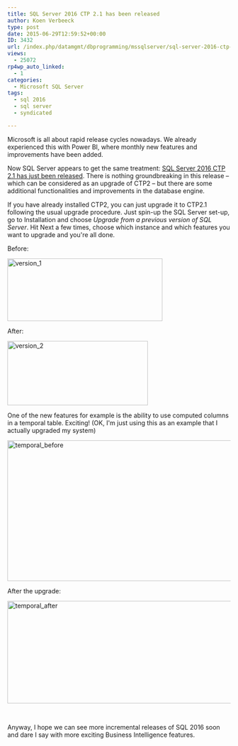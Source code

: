 ```yaml
---
title: SQL Server 2016 CTP 2.1 has been released
author: Koen Verbeeck
type: post
date: 2015-06-29T12:59:52+00:00
ID: 3432
url: /index.php/datamgmt/dbprogramming/mssqlserver/sql-server-2016-ctp-2-1-has-been-released/
views:
  - 25072
rp4wp_auto_linked:
  - 1
categories:
  - Microsoft SQL Server
tags:
  - sql 2016
  - sql server
  - syndicated

---
```

Microsoft is all about rapid release cycles nowadays. We already experienced this with Power BI, where monthly new features and improvements have been added.
  
Now SQL Server appears to get the same treatment: [SQL Server 2016 CTP 2.1 has just been released][1]. There is nothing groundbreaking in this release &#8211; which can be considered as an upgrade of CTP2 &#8211; but there are some additional functionalities and improvements in the database engine.

If you have already installed CTP2, you can just upgrade it to CTP2.1 following the usual upgrade procedure. Just spin-up the SQL Server set-up, go to Installation and choose _Upgrade from a previous version of SQL Server_. Hit Next a few times, choose which instance and which features you want to upgrade and you're all done.

Before:

[<img class="alignnone size-full wp-image-3433" src="/wp-content/uploads/2015/06/version_1.png" alt="version_1" width="350" height="141" srcset="/wp-content/uploads/2015/06/version_1.png 350w, /wp-content/uploads/2015/06/version_1-300x120.png 300w" sizes="(max-width: 350px) 100vw, 350px" />][2]

After:

[<img class="alignnone size-full wp-image-3434" src="/wp-content/uploads/2015/06/version_2.png" alt="version_2" width="317" height="145" srcset="/wp-content/uploads/2015/06/version_2.png 317w, /wp-content/uploads/2015/06/version_2-300x137.png 300w" sizes="(max-width: 317px) 100vw, 317px" />][3]

One of the new features for example is the ability to use computed columns in a temporal table. Exciting! (OK, I'm just using this as an example that I actually upgraded my system)

[<img class="alignnone size-full wp-image-3437" src="/wp-content/uploads/2015/06/temporal_before.png" alt="temporal_before" width="973" height="317" srcset="/wp-content/uploads/2015/06/temporal_before.png 973w, /wp-content/uploads/2015/06/temporal_before-300x97.png 300w" sizes="(max-width: 973px) 100vw, 973px" />][4]

After the upgrade:

[<img class="alignnone size-full wp-image-3441" src="/wp-content/uploads/2015/06/temporal_after-e1435582654552.png" alt="temporal_after" width="640" height="231" srcset="/wp-content/uploads/2015/06/temporal_after-e1435582654552.png 640w, /wp-content/uploads/2015/06/temporal_after-e1435582654552-300x108.png 300w" sizes="(max-width: 640px) 100vw, 640px" />][5]

&nbsp;

Anyway, I hope we can see more incremental releases of SQL 2016 soon and dare I say with more exciting Business Intelligence features.

 [1]: http://blogs.technet.com/b/dataplatforminsider/archive/2015/06/24/sql-server-2016-community-technology-preview-2-1-is-available.aspx
 [2]: /wp-content/uploads/2015/06/version_1.png
 [3]: /wp-content/uploads/2015/06/version_2.png
 [4]: /wp-content/uploads/2015/06/temporal_before.png
 [5]: /wp-content/uploads/2015/06/temporal_after-e1435582654552.png